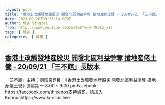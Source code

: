 ```yaml
---
layout: post
title: "香港土改觸發地産股災 開發北區利益爭奪 搶地産佬土儲 - 20/09/21 「三不館」長版本"
date: 2021-09-20T09:55:14.000Z
author: 城寨 Singjai
from: https://www.youtube.com/watch?v=9-7B5tz_xBs
tags: [ 城寨 ]
categories: [ 城寨 ]
---
```

<!--1632131714000-->
[香港土改觸發地産股災 開發北區利益爭奪 搶地産佬土儲 - 20/09/21 「三不館」長版本](https://www.youtube.com/watch?v=9-7B5tz_xBs)
------

<div>
「三不館」主持：劉細良題目：《香港土改觸發地産股災 開發北區利益爭奪 搶地産佬土儲》逢星期一 8:00 ~ 9:00 pmFacebook: https://facebook.com/threenos支持城寨，請加入Kurioushttps://www.kurious.live
</div>
